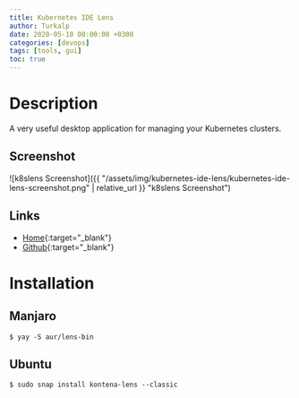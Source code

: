 ```yaml
---
title: Kubernetes IDE Lens
author: Turkalp
date: 2020-05-10 00:00:00 +0300
categories: [devops]
tags: [tools, gui]
toc: true
---
```


# Description

A very useful desktop application for managing your Kubernetes clusters.

## Screenshot
![k8slens Screenshot]({{ "/assets/img/kubernetes-ide-lens/kubernetes-ide-lens-screenshot.png" | relative_url }} "k8slens Screenshot")

## Links
- [Home](https://k8slens.dev){:target="_blank"}
- [Github](https://github.com/lensapp/lens){:target="_blank"}

# Installation

## Manjaro
```terminal
$ yay -S aur/lens-bin
```

## Ubuntu
```terminal
$ sudo snap install kontena-lens --classic
```
